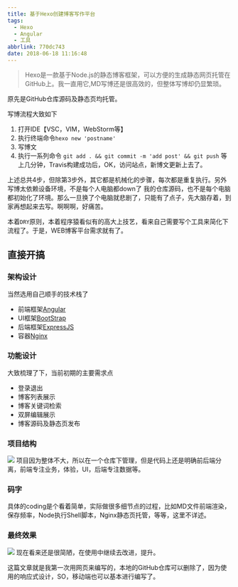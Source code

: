 ```yaml
---
title: 基于Hexo创建博客写作平台
tags:
  - Hexo
  - Angular
  - 工具
abbrlink: 770dc743
date: 2018-06-18 11:16:48
---
```

> Hexo是一款基于Node.js的静态博客框架，可以方便的生成静态网页托管在GitHub上。我一直用它,MD写博还是很高效的，但整体写博却仍显繁琐。

原先是GitHub仓库源码及静态页均托管。

写博流程大致如下
1. 打开IDE【VSC，VIM，WebStorm等】
2. 执行终端命令`hexo new 'postname'`
3. 写博文
4. 执行一系列命令 `git add . && git commit -m 'add post' && git push`
等上几分钟，Travis构建成功后，OK，访问站点，新博文更新上去了。

上述总共4步，但除第3步外，其它都是机械化的步骤，每次都是重复执行。另外写博太依赖设备环境，不是每个人电脑都down了 我的仓库源码，也不是每个电脑都初始化了环境。那么一旦换了个电脑就悲剧了，只能有了点子，先大脑存着，到家再想起来去写。啊啊啊，好痛苦。

本着`DRY`原则，本着程序猿看似有的高大上技艺，看来自己需要写个工具来简化下流程了。于是，WEB博客平台需求就有了。
## 直接开搞
### 架构设计
当然选用自己顺手的技术栈了
+ 前端框架[Angular](https://angular.io/)
+ UI框架[BootStrap](https://v4.bootcss.com/)
+ 后端框架[ExpressJS](http://expressjs.com/)
+ 容器[Nginx](https://www.nginx.com/)

### 功能设计
大致梳理了下，当前初期的主要需求点
+ 登录退出
+ 博客列表展示
+ 博客关键词检索
+ 双屏编辑展示
+ 博客源码及静态页发布

### 项目结构
![](http://or0g12e5e.bkt.clouddn.com/2018-06-18-170558.png)
项目因为整体不大，所以在一个仓库下管理，但是代码上还是明确前后端分离，前端专注业务，体验，UI，后端专注数据等。

### 码字
具体的coding是个看着简单，实际做很多细节点的过程，比如MD文件前端渲染，保存频率，Node执行Shell脚本，Nginx静态页托管，等等，这里不详述。

### 最终效果
![](http://or0g12e5e.bkt.clouddn.com/2018-06-18-172521.png)
现在看来还是很简陋，在使用中继续去改进，提升。

这篇文章就是我第一次用网页来编写的，本地的GitHub仓库可以删除了，因为使用的响应式设计，SO，移动端也可以基本进行编写了。
